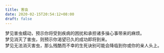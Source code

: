 ```yaml
---
title: 害虫
date: 2020-02-15T20:54:12+08:00
draft: false
---
```


梦见害虫蠕动，预示你将受到疾病的困扰和承担诸多操心事带来的麻烦。<br>
梦见消灭了害虫，则预示你渴望已久的成功即将到来。<br>
梦见无法消灭害虫，那么残酷而不幸的生死诀别可能会降临到你或你的亲人头上。<br>
